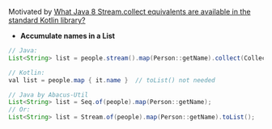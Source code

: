 Motivated by [What Java 8 Stream.collect equivalents are available in the standard Kotlin library?][1]

* **Accumulate names in a List**

```java
// Java:  
List<String> list = people.stream().map(Person::getName).collect(Collectors.toList());

// Kotlin:
val list = people.map { it.name }  // toList() not needed

// Java by Abacus-Util
List<String> list = Seq.of(people).map(Person::getName);
// Or:
List<String> list = Stream.of(people).map(Person::getName).toList();
```



[1]: https://stackoverflow.com/questions/34642254/what-java-8-stream-collect-equivalents-are-available-in-the-standard-kotlin-libr
